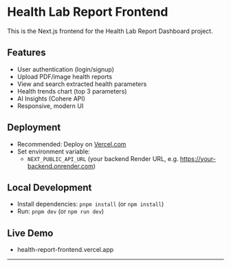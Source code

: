 # Health Lab Report Frontend

This is the Next.js frontend for the Health Lab Report Dashboard project.

## Features
- User authentication (login/signup)
- Upload PDF/image health reports
- View and search extracted health parameters
- Health trends chart (top 3 parameters)
- AI Insights (Cohere API)
- Responsive, modern UI

## Deployment
- Recommended: Deploy on [Vercel.com](https://vercel.com/)
- Set environment variable:
  - `NEXT_PUBLIC_API_URL` (your backend Render URL, e.g. https://your-backend.onrender.com)

## Local Development
- Install dependencies: `pnpm install` (or `npm install`)
- Run: `pnpm dev` (or `npm run dev`)

## Live Demo
- health-report-frontend.vercel.app


---

